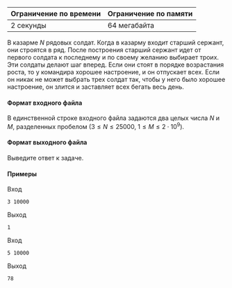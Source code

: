 



| Ограничение по времени      | Ограничение по памяти         |
|:----------------------------|:------------------------------|
|2 секунды|64 мегабайта|

В казарме $N$ рядовых солдат. Когда в казарму входит старший сержант, они строятся в ряд. После построения старший сержант идет от первого солдата к последнему и по своему желанию выбирает троих. Эти солдаты делают шаг вперед. Если они стоят в порядке возрастания роста, то у командира хорошее настроение, и он отпускает всех. Если он никак не может выбрать трех солдат так, чтобы у него было хорошее настроение, он злится и заставляет всех бегать весь день.

#### Формат входного файла

В единственной строке входного файла задаются два целых числа $N$ и $M,$ разделенных пробелом $(3 \le N \le 25000,$ $1 \le M \le 2 \cdot 10^9).$


#### Формат выходного файла

Выведите ответ к задаче.

#### Примеры

Вход
```
3 10000
```

Выход
```
1
```
Вход
```
5 10000
```

Выход
```
78
```
